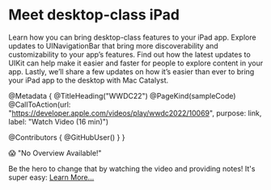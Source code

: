 # Meet desktop-class iPad

Learn how you can bring desktop-class features to your iPad app. Explore updates to UINavigationBar that bring more discoverability and customizability to your app’s features. Find out how the latest updates to UIKit can help make it easier and faster for people to explore content in your app. Lastly, we’ll share a few updates on how it’s easier than ever to bring your iPad app to the desktop with Mac Catalyst.

@Metadata {
   @TitleHeading("WWDC22")
   @PageKind(sampleCode)
   @CallToAction(url: "https://developer.apple.com/videos/play/wwdc2022/10069", purpose: link, label: "Watch Video (16 min)")

   @Contributors {
      @GitHubUser(<replace this with your GitHub handle>)
   }
}

😱 "No Overview Available!"

Be the hero to change that by watching the video and providing notes! It's super easy:
 [Learn More…](https://wwdcnotes.com/documentation/wwdcnotes/contributing)
